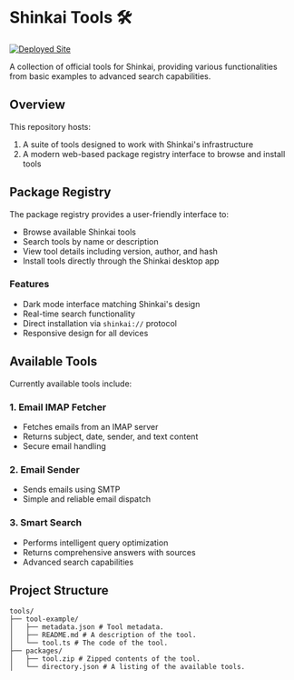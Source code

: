 # Shinkai Tools 🛠️

[![Deployed Site](https://img.shields.io/badge/Deployed-Site-brightgreen)](https://packages.shinkai.com)

A collection of official tools for Shinkai, providing various functionalities from basic examples to advanced search capabilities.

## Overview

This repository hosts:
1. A suite of tools designed to work with Shinkai's infrastructure
2. A modern web-based package registry interface to browse and install tools

## Package Registry

The package registry provides a user-friendly interface to:
- Browse available Shinkai tools
- Search tools by name or description
- View tool details including version, author, and hash
- Install tools directly through the Shinkai desktop app

### Features
- Dark mode interface matching Shinkai's design
- Real-time search functionality
- Direct installation via `shinkai://` protocol
- Responsive design for all devices

## Available Tools

Currently available tools include:

### 1. Email IMAP Fetcher
- Fetches emails from an IMAP server
- Returns subject, date, sender, and text content
- Secure email handling

### 2. Email Sender
- Sends emails using SMTP
- Simple and reliable email dispatch

### 3. Smart Search
- Performs intelligent query optimization
- Returns comprehensive answers with sources
- Advanced search capabilities

## Project Structure
```
tools/
├── tool-example/
│   ├── metadata.json # Tool metadata.
│   ├── README.md # A description of the tool.
│   └── tool.ts # The code of the tool.
├── packages/
│   ├── tool.zip # Zipped contents of the tool.
│   └── directory.json # A listing of the available tools.
```